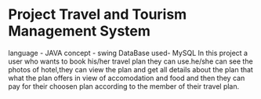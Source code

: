 # Project Travel and Tourism Management System
language - JAVA
concept - swing
DataBase used- MySQL
In this project a user who wants to book his/her travel plan they can use.he/she can see the photos of hotel,they can view the plan and get all details about the plan that what the plan offers in view of accomodation and food and then they can pay for their choosen plan according to the member of their travel plan.
